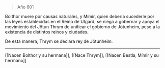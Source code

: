 > Año 601

Bolthor muere por causas naturales, y Mímir, quien debería sucederle por las leyes establecidas en el Reino de Utgard, se niega a gobernar y apoya el movimiento del Jötun Thrym de unificar el gobierno de Jötunheim, pese a la existencia de distintos reinos y ciudades.

De esta manera, Thrym se declara rey de Jötunheim.

---

[[Nacen Bolthor y su hermana]], [[Nace Thrym]], [[Nacen Bestla, Mímir y su hermano]]